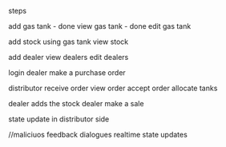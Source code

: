 steps

add gas tank - done
view gas tank - done
edit gas tank

add stock using gas tank
view stock

add dealer
view dealers
edit dealers

login dealer
make a purchase order

distributor receive order
view order
accept order
allocate tanks

dealer adds the stock
dealer make a sale

state update in distributor side

//maliciuos
feedback dialogues
realtime state updates
